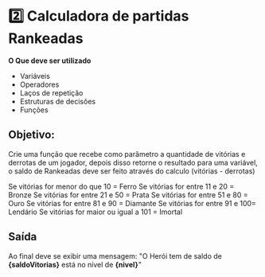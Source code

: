  # 2️⃣ Calculadora de partidas Rankeadas
 **O Que deve ser utilizado**

 - Variáveis
 - Operadores
 - Laços de repetição
 - Estruturas de decisões
 - Funções

 ## Objetivo:

 Crie uma função que recebe como parâmetro a quantidade de vitórias e derrotas de um jogador,
 depois disso retorne o resultado para uma variável, o saldo de Rankeadas deve ser feito através do calculo (vitórias - derrotas)

 Se vitórias for menor do que 10 = Ferro
 Se vitórias for entre 11 e 20 = Bronze
 Se vitórias for entre 21 e 50 = Prata
 Se vitórias for entre 51 e 80 = Ouro
 Se vitórias for entre 81 e 90 = Diamante
 Se vitórias for entre 91 e 100= Lendário
 Se vitórias for maior ou igual a 101 = Imortal

 ## Saída

 Ao final deve se exibir uma mensagem:
 "O Herói tem de saldo de **{saldoVitorias}** está no nível de **{nivel}**"
